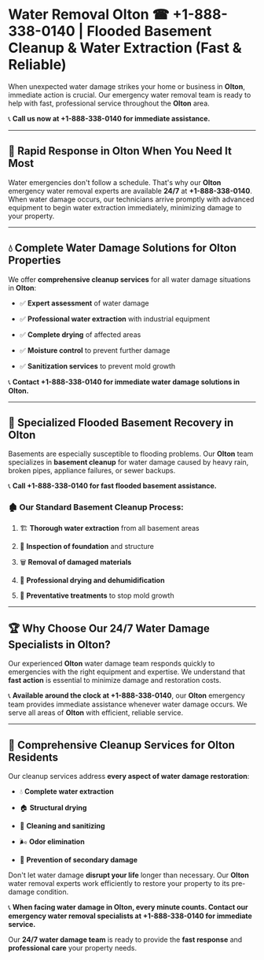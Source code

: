 # Water Removal Olton ☎ +1-888-338-0140 | Flooded Basement Cleanup & Water Extraction (Fast & Reliable)

When unexpected water damage strikes your home or business in **Olton**, immediate action is crucial. Our emergency water removal team is ready to help with fast, professional service throughout the **Olton** area. 

📞 **Call us now at +1-888-338-0140 for immediate assistance.**
---
## 🚀 Rapid Response in Olton When You Need It Most
Water emergencies don't follow a schedule. That's why our **Olton** emergency water removal experts are available **24/7** at **+1-888-338-0140**. When water damage occurs, our technicians arrive promptly with advanced equipment to begin water extraction immediately, minimizing damage to your property.
---
## 💧 Complete Water Damage Solutions for Olton Properties
We offer **comprehensive cleanup services** for all water damage situations in **Olton**:
- ✅ **Expert assessment** of water damage  
- ✅ **Professional water extraction** with industrial equipment  
- ✅ **Complete drying** of affected areas  
- ✅ **Moisture control** to prevent further damage  
- ✅ **Sanitization services** to prevent mold growth  
📞 **Contact +1-888-338-0140 for immediate water damage solutions in Olton.**
---
## 🌊 Specialized Flooded Basement Recovery in Olton
Basements are especially susceptible to flooding problems. Our **Olton** team specializes in **basement cleanup** for water damage caused by heavy rain, broken pipes, appliance failures, or sewer backups. 
📞 **Call +1-888-338-0140 for fast flooded basement assistance.**
### 🏚️ Our Standard Basement Cleanup Process:
1. 🏗️ **Thorough water extraction** from all basement areas  
2. 🔎 **Inspection of foundation** and structure  
3. 🗑️ **Removal of damaged materials**  
4. 💨 **Professional drying and dehumidification**  
5. 🚫 **Preventative treatments** to stop mold growth  
---
## 🏆 Why Choose Our 24/7 Water Damage Specialists in Olton?
Our experienced **Olton** water damage team responds quickly to emergencies with the right equipment and expertise. We understand that **fast action** is essential to minimize damage and restoration costs.
📞 **Available around the clock at +1-888-338-0140**, our **Olton** emergency team provides immediate assistance whenever water damage occurs. We serve all areas of **Olton** with efficient, reliable service.
---
## 🧹 Comprehensive Cleanup Services for Olton Residents
Our cleanup services address **every aspect of water damage restoration**:
- 💧 **Complete water extraction**  
- 🏠 **Structural drying**  
- 🧼 **Cleaning and sanitizing**  
- 🌬️ **Odor elimination**  
- 🚫 **Prevention of secondary damage**  
Don't let water damage **disrupt your life** longer than necessary. Our **Olton** water removal experts work efficiently to restore your property to its pre-damage condition.
📞 **When facing water damage in Olton, every minute counts. Contact our emergency water removal specialists at +1-888-338-0140 for immediate service.**
Our **24/7 water damage team** is ready to provide the **fast response** and **professional care** your property needs.
